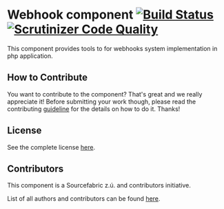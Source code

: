 Webhook component [![Build Status](https://travis-ci.org/SuperdeskWebPublisher/webhook.svg?branch=master)](https://travis-ci.org/SuperdeskWebPublisher/webhook) [![Scrutinizer Code Quality](https://scrutinizer-ci.com/g/SuperdeskWebPublisher/templates-system/badges/quality-score.png?b=master)](https://scrutinizer-ci.com/g/SuperdeskWebPublisher/templates-system/?branch=master) 
========================================================================================================================================================================================================================================================================================================================================================================================

This component provides tools to for webhooks system implementation in php application.

How to Contribute
-----------------

You want to contribute to the component? That's great and we really appreciate it! Before submitting your work though, please read the contributing [guideline](http://superdesk-publisher.readthedocs.org/en/latest/contributing/index.html) for the details on how to do it. Thanks!

License
-------

See the complete license [here](LICENSE.md).

Contributors
------------

This component is a Sourcefabric z.ú. and contributors initiative.

List of all authors and contributors can be found [here](AUTHORS.md).
